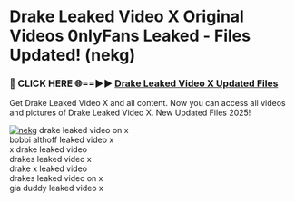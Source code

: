 # Drake Leaked Video X Original Videos 0nlyFans Leaked - Files Updated! (nekg)

<h3>🔴 CLICK HERE 🌐==►► <a href="https://tinyurl.com/ms9xzufz" rel="nofollow">Drake Leaked Video X Updated Files</a></h3>

Get Drake Leaked Video X and all content. Now you can access all videos and pictures of Drake Leaked Video X. New Updated Files 2025!

[![nekg](https://i.imgur.com/PQ7UWWw.gif)](https://tinyurl.com/ms9xzufz)
drake leaked video on x<br>
bobbi althoff leaked video x<br>
x drake leaked video<br>
drakes leaked video x<br>
drake x leaked video<br>
drakes leaked video on x<br>
gia duddy leaked video x